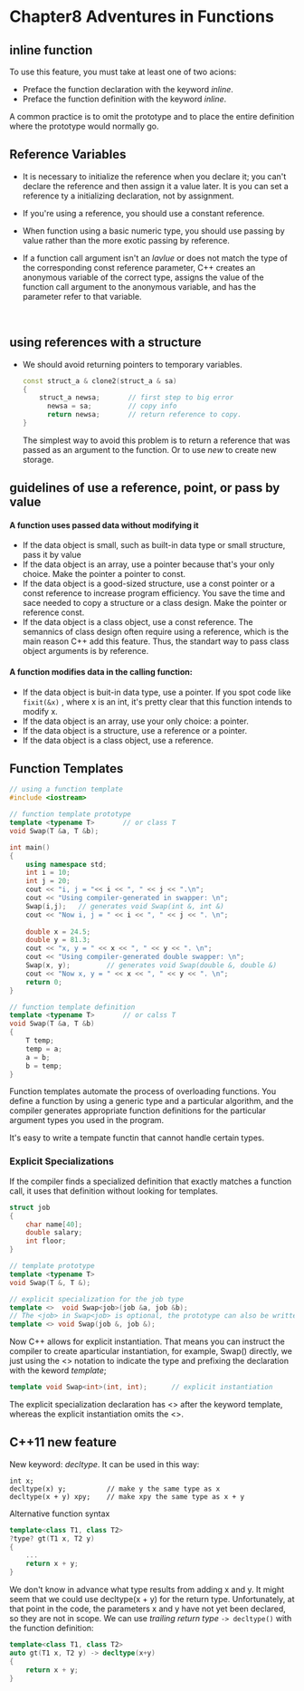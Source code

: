 # Chapter8 Adventures in Functions

## inline function

To use this feature, you must take at least one of two acions:

- Preface the function declaration with the keyword *inline*.
- Preface the function definition with the keyword *inline*.

A common practice is to omit the prototype and to place the entire definition where the prototype would normally go.

## Reference Variables

- It is necessary to initialize the reference when you declare it; you can't declare the reference and then assign it a value later. It is you can set a reference ty a initializing declaration, not by assignment.

- If you're using a reference, you should use a constant reference.

- When function using a basic numeric type, you should use passing by value rather than the more exotic passing by reference.

- If a function call argument isn't an *lavlue* or does not match the type of the corresponding const reference parameter, C++ creates an anonymous variable of the correct type, assigns the value of the function call argument to the anonymous variable, and has the parameter refer to that variable.

  ​

## using references with a structure

- We should avoid returning pointers to  temporary variables.

  ```C++
  const struct_a & clone2(struct_a & sa)
  {
      struct_a newsa;		// first step to big error
    	newsa = sa;			// copy info
    	return newsa;		// return reference to copy.
  }
  ```

  The simplest way to avoid this problem is to return a reference that was passed as an argument to the function. Or to use *new* to create new storage.

## guidelines of use a reference, point, or pass by value

#### A function uses passed data without modifying it

- If the data object is small, such as built-in data type or small structure, pass it by value
- If the data object is an array, use a pointer because that's your only choice. Make the pointer a pointer to const.
- If the data object is a good-sized structure, use a const pointer or a const reference to increase program efficiency. You save the time and sace needed to copy a structure or a class design. Make the pointer or reference const.
- If the data object is a class object, use a const reference. The semannics of class design often require using a reference, which is the main reason C++ add this feature. Thus, the standart way to pass class object arguments is by reference.

#### A function modifies data in the calling function:

- If the data object is buit-in data type, use a pointer. If you spot code like `fixit(&x)` ,  where x is an int, it's pretty clear that this function intends to modify x.
- If the data object is an array, use your only choice: a pointer.
- If the data object is a structure, use a reference or a pointer.
- If the data object is a class object, use a reference.

## Function Templates

```C++
// using a function template
#include <iostream>

// function template prototype
template <typename T>		// or class T
void Swap(T &a, T &b);

int main()
{
    using namespace std;
  	int i = 10;
  	int j = 20;
  	cout << "i, j = "<< i << ", " << j << ".\n";
  	cout << "Using compiler-generated in swapper: \n";
  	Swap(i,j);	 // generates void Swap(int &, int &)
  	cout << "Now i, j = " << i << ", " << j << ". \n";
  	
  	double x = 24.5;
  	double y = 81.3;
  	cout << "x, y = " << x << ", " << y << ". \n";
  	cout << "Using compiler-generated double swapper: \n";
  	Swap(x, y);			// generates void Swap(double &, double &)
  	cout << "Now x, y = " << x << ", " << y << ". \n";
  	return 0;
}

// function template definition 
template <typename T> 		// or calss T
void Swap(T &a, T &b)
{
    T temp;
  	temp = a;
  	a = b;
  	b = temp;
}
```

Function templates automate the process of overloading functions. You define a function by using a generic type and a particular algorithm, and the compiler generates appropriate function definitions for the particular argument types you used in the program.

It's easy to write a tempate functin that cannot handle certain types.

### Explicit Specializations

If the compiler finds a specialized definition that exactly matches a function call, it uses that definition without looking for templates.

```C++
struct job
{
    char name[40];
  	double salary;
  	int floor;
}

// template prototype
template <typename T>
void Swap(T &, T &);

// explicit specialization for the job type
template <>  void Swap<job>(job &a, job &b);
// The <job> in Swap<job> is optional, the prototype can also be written as
template <> void Swap(job &, job &);
```



Now C++ allows for explicit instantiation. That means you can instruct the compiler to create aparticular instantiation, for example, Swap<int>() directly, we just using the <> notation to indicate the type and prefixing the declaration with the keword *template*;

```C++
template void Swap<int>(int, int);		// explicit instantiation
```

The explicit specialization declaration has <> after the keyword template, whereas the explicit instantiation omits the <>.



## C++11 new feature

New keyword: *decltype*. It can be used in this way:

```C+++
int x;
decltype(x) y;			// make y the same type as x
decltype(x + y) xpy;	// make xpy the same type as x + y
```



Alternative function syntax

```C++
template<class T1, class T2>
?type? gt(T1 x, T2 y)
{
    ...
    return x + y;
}
```

We don't know in advance what type results from adding x and y. It might seem that we could use decltype(x + y) for the return type. Unfortunately, at that point in the code, the parameters x and y have not yet been declared, so they are not in scope. We can use *trailing return type* `-> decltype()` with the function definition:

```C++
template<class T1, class T2>
auto gt(T1 x, T2 y) -> decltype(x+y)
{
    return x + y;
}
```



